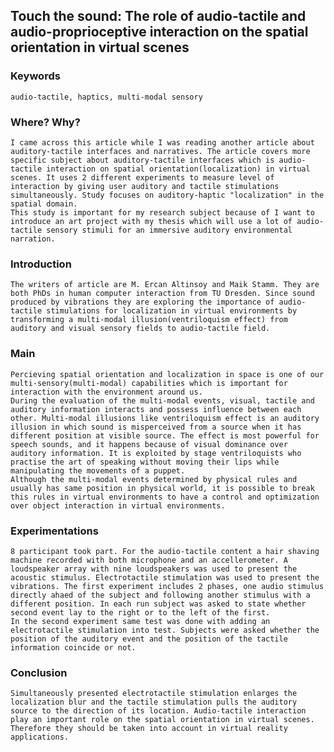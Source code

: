 ## Touch the sound: The role of audio-tactile and audio-proprioceptive interaction on the spatial orientation in virtual scenes
### Keywords
	audio-tactile, haptics, multi-modal sensory
### Where? Why?

	I came across this article while I was reading another article about auditory-tactile interfaces and narratives. The article covers more specific subject about auditory-tactile interfaces which is audio-tactile interaction on spatial orientation(localization) in virtual scenes. It uses 2 different experiments to measure level of interaction by giving user auditory and tactile stimulations simultaneously. Study focuses on auditory-haptic "localization" in the spatial domain.
	This study is important for my research subject because of I want to introduce an art project with my thesis which will use a lot of audio-tactile sensory stimuli for an immersive auditory environmental narration.
### Introduction

	The writers of article are M. Ercan Altinsoy and Maik Stamm​. They are both PhDs in human computer interaction from TU Dresden. Since sound produced by vibrations they are exploring the importance of audio-tactile stimulations for localization in virtual environments by transforming a multi-modal illusion(ventriloquism effect) from auditory and visual sensory fields to audio-tactile field.
### Main

	Percieving spatial orientation and localization in space is one of our multi-sensory(multi-modal) capabilities which is important for interaction with the environment around us.
	During the evaluation of the multi-modal events, visual, tactile and auditory information interacts and possess influence between each other. Multi-modal illusions like ventriloquism effect is an auditory illusion in which sound is misperceived from a source when it has different position at visible source. The effect is most powerful for speech sounds, and it happens because of visual dominance over auditory information. It is exploited by stage ventriloquists who practise the art of speaking without moving their lips while manipulating the movements of a puppet. 
	Although the multi-modal events determined by physical rules and usually has same position in physical world, it is possible to break this rules in virtual environments to have a control and optimization over object interaction in virtual environments.
### Experimentations

	8 participant took part. For the audio-tactile content a hair shaving machine recorded with both microphone and an accellerometer. A loudspeaker array with nine loudspeakers was used to present the acoustic stimulus. Electrotactile stimulation was used to present the vibrations. The first experiment includes 2 phases, one audio stimulus directly ahaed of the subject and following another stimulus with a different position. In each run subject was asked to state whether second event lay to the right or to the left of the first.
	In the second experiment same test was done with adding an electrotactile stimulation into test. Subjects were asked whether the position of the auditory event and the position of the tactile information coincide or not.
### Conclusion
	Simultaneously presented electrotactile stimulation enlarges the localization blur and the tactile stimulation pulls the auditory source to the direction of its location. Audio-tactile interaction play an important role on the spatial orientation in virtual scenes. Therefore they should be taken into account in virtual reality applications.